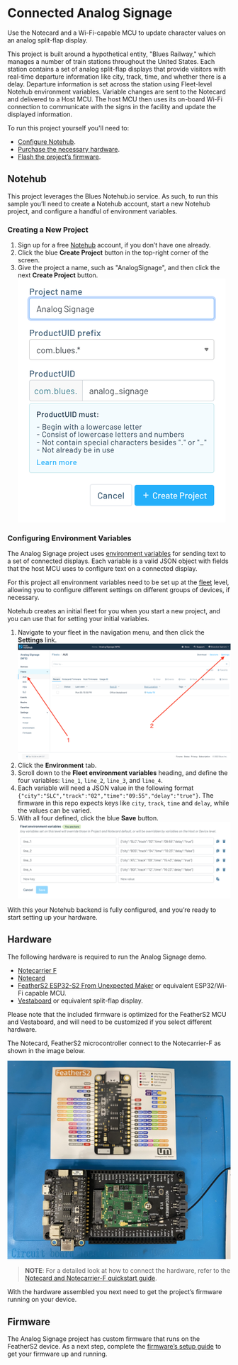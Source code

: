 # Connected Analog Signage

Use the Notecard and a Wi-Fi-capable MCU to update character values on an analog split-flap display.

This project is built around a hypothetical entity, "Blues Railway," which manages a number of train stations throughout the United States. Each station contains a set of analog split-flap displays that provide visitors with real-time departure
information like city, track, time, and whether there is a delay. Departure information is set across the station using Fleet-level Notehub environment variables. Variable changes are sent to the Notecard and delivered to a Host MCU. The host MCU then uses its on-board Wi-Fi connection to communicate with the signs in the facility and update the displayed information.

To run this project yourself you'll need to:

* [Configure Notehub](#notehub).
* [Purchase the necessary hardware](#hardware).
* [Flash the project’s firmware](#firmware).

## Notehub

This project leverages the Blues Notehub.io service. As such, to run this sample
you’ll need to create a Notehub account, start a new Notehub project, and configure
a handful of environment variables.

### Creating a New Project

1. Sign up for a free [Notehub](https://notehub.io) account, if you don’t have one
already.
1. Click the blue **Create Project** button in the top-right corner of the screen.
1. Give the project a name, such as "AnalogSignage", and then click the next
**Create Project** button.
![Creating a project in Notehub with a name](images/notehub-create-project.png)

### Configuring Environment Variables

The Analog Signage project uses [environment variables](https://dev.blues.io/guides-and-tutorials/notecard-guides/understanding-environment-variables/)
for sending text to a set of connected displays. Each variable is a valid JSON object with fields that the host MCU uses to configure text on a connected display.

For this project all environment variables need to be set up at the [fleet](https://dev.blues.io/reference/glossary/#fleet)
level, allowing you to configure different settings on different groups of
devices, if necessary.

Notehub creates an initial fleet for you when you start a new project, and you
can use that for setting your initial variables.

1. Navigate to your fleet in the navigation menu, and then click the **Settings**
link.
![Location of Notehub fleet settings](images/notehub-fleet-settings.png)
1. Click the **Environment** tab.
1. Scroll down to the **Fleet environment variables** heading, and define the
four variables: `line_1`, `line_2`, `line_3`, and `line_4`.
1. Each variable will need a JSON value in the following format `{"city":"SLC","track":"02","time":"09:55","delay":"true"}`. The firmware in this repo expects keys like `city`, `track`, `time` and `delay`, while the values can be varied.
2. With all four defined, click the blue **Save** button.
![Notehub fleet environment variables fully defined](images/notehub-env-vars-defined.png)

With this your Notehub backend is fully configured, and you’re ready to start
setting up your hardware.

## Hardware

The following hardware is required to run the Analog Signage demo.

* [Notecarrier F](https://shop.blues.io/products/notecarrier-f)
* [Notecard](https://shop.blues.io/products/note-wbna-500)
* [FeatherS2 ESP32-S2 From Unexpected Maker](https://feathers2.io) or equivalent ESP32/Wi-Fi capable MCU.
* [Vestaboard](https://www.vestaboard.com/) or equivalent split-flap display.

Please note that the included firmware is optimized for the FeatherS2 MCU and Vestaboard, and will need to be customized if you select different hardware.

The Notecard, FeatherS2 microcontroller connect
to the Notecarrier-F as shown in the image below.

![The final assembled hardware](images/hardware_build.png)

> **NOTE**: For a detailed look at how to connect the hardware, refer to the
[Notecard and Notecarrier-F quickstart guide](https://dev.blues.io/quickstart/notecard-quickstart/notecard-and-notecarrier-f/).

With the hardware assembled you next need to get the project’s firmware
running on your device.

## Firmware

The Analog Signage project has custom firmware that runs on
the FeatherS2 device. As a next step, complete the [firmware’s setup guide](firmware/)
to get your firmware up and running.
